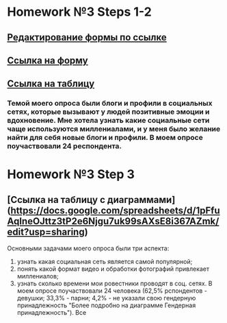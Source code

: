 # Homework №3 Steps 1-2
## [Редактирование формы по ссылке](https://docs.google.com/forms/d/10HitnJo-FscH7YfY0lUlwn2Xak_L_pgmo54gcneoE00/edit?usp=sharing)

## [Ссылка на форму](https://docs.google.com/forms/d/e/1FAIpQLSeABiWiK0w524KlZaLV9C-lwv5jsQITgkzV3W02lih5FoK5qQ/viewform?usp=sf_link)
## [Ссылка на таблицу](https://docs.google.com/spreadsheets/d/1AsOAWluWWnWzDuHuCSIRu5aavIjAb88544K1juuXXng/edit?usp=sharing)
### Темой моего опроса были блоги и профили в социальных сетях, которые вызывают у людей позитивные эмоции и вдохновение. Мне хотела узнать какие социальные сети чаще используются миллениалами, и у меня было желание найти для себя новые блоги и профили.  В моем опросе поучаствовали 24 респондента.


# Homework №3 Step 3
## [Ссылка на таблицу с диаграммами] (https://docs.google.com/spreadsheets/d/1pFfuAqIneOJttz3tP2e6Njgu7uk99sAXsE8i367AZmk/edit?usp=sharing)
Основными задачами моего опроса были три аспекта: 
1. узнать какая социальная сеть является самой популярной; 
2. понять какой формат видео и обработки фотографий привлекает миллениалов;
3. узнать сколько времени мои ровестники проводят в соц. сетях.
В моем опросе поучаствовали 24 человека (62,5% рспондентов - девушки; 33,3% - парни; 4,2% - не указали свою гендерную принадлежность "Более подробно на диаграмме Гендерная принадлежность"). Все  
